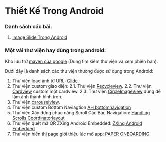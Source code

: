 # Thiết Kế Trong Android

### Danh sách các bài:
1. [Image Slide Trong Android](https://github.com/huyhuynh1905/StudyAndShare/tree/master/ThietKeTrongAndroid/ImageSlideTrongAndroid)


### Một vài thư viện hay dùng trong android:
Kho lưu trữ [maven của google](https://maven.google.com/web/index.html?) (Dùng tìm kiếm thư viện và xem phiên bản).

Dưới đây là danh sách các thư viện thường được sử dụng trong Android:
1. Thư viện load ảnh từ URL: [Glide](https://github.com/bumptech/glide).
2. Thư viện custom giao diện:
2.1. Thư viện [Recycleview](https://developer.android.com/jetpack/androidx/releases/recyclerview).
2.2. Thư viện [Cardview](https://developer.android.com/jetpack/androidx/releases/cardview) custom một cardview.
2.3. Thư viện [CircleImageView](https://github.com/hdodenhof/CircleImageView) dùng để làm ảnh thành hình tròn.
3. Thư viện [carouselview](https://github.com/sayyam/carouselview).
4. Thư viện custom Bottom Naviagtion [AH bottomnavigation](https://github.com/aurelhubert/ahbottomnavigation)
5. Thư viện Xây dựng chức năng Scroll Các Bar, Navigation: [Handling Scrolls Coordinatorlayout](https://guides.codepath.com/android/handling-scrolls-with-coordinatorlayout)
6. Thư viện quét mã QR ZXing Android Embedded: [ZXing Android Embedded](https://github.com/journeyapps/zxing-android-embedded)
7. Thư viện hiển thị page giới thiệu lúc mở app: [PAPER ONBOARDING](https://github.com/Ramotion/paper-onboarding-android)
